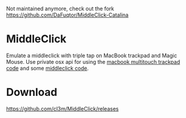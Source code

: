 Not maintained anymore, check out the fork https://github.com/DaFuqtor/MiddleClick-Catalina

# MiddleClick

Emulate a middleclick with triple tap on MacBook trackpad and Magic Mouse. Use private osx api for using the [macbook multitouch trackpad code](http://www.steike.com/code/multitouch/) and some [middleclick code](http://www.r0ssar00.com/2008/12/middle-click-on-mac-code.html).


# Download

https://github.com/cl3m/MiddleClick/releases
